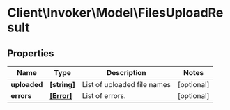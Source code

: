 # Client\Invoker\Model\FilesUploadResult

## Properties
| Name         | Type                    | Description                 | Notes      |
|--------------|-------------------------|-----------------------------|------------|
| **uploaded** | **[string]**            | List of uploaded file names | [optional] |
| **errors**   | [**[Error]**](Error.md) | List of errors.             | [optional] |


